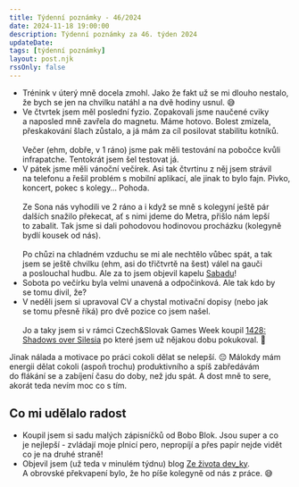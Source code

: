 ```yaml
---
title: Týdenní poznámky - 46/2024
date: 2024-11-18 19:00:00
description: Týdenní poznámky za 46. týden 2024
updateDate:
tags: [týdenní poznámky]
layout: post.njk
rssOnly: false
---
```

- Trénink v úterý mně docela zmohl. Jako že fakt už se mi dlouho nestalo, že bych se jen na chvilku natáhl a na dvě hodiny usnul. 😅
- Ve čtvrtek jsem měl poslední fyzio. Zopakovali jsme naučené cviky a naposled mně zavřela do magnetu. Máme hotovo. Bolest zmizela, přeskakování šlach zůstalo, a já mám za cíl posilovat stabilitu kotníků.<br><br>
Večer (ehm, dobře, v 1 ráno) jsme pak měli testování na pobočce kvůli infrapatche. Tentokrát jsem šel testovat já. 
- V pátek jsme měli vánoční večírek. Asi tak čtvrtinu z něj jsem strávil na telefonu a řešil problém s mobilní aplikací, ale jinak to bylo fajn. Pivko, koncert, pokec s kolegy… Pohoda.<br><br>
Ze Sona nás vyhodili ve 2 ráno a i když se mně s kolegyní ještě pár dalších snažilo překecat, ať s nimi jdeme do Metra, přišlo nám lepší to zabalit. Tak jsme si dali pohodovou hodinovou procházku (kolegyně bydlí kousek od nás).<br><br>
Po chůzi na chladném vzduchu se mi ale nechtělo vůbec spát, a tak jsem se ještě chvilku (ehm, asi do třičtvrtě na šest) válel na gauči a poslouchal hudbu. Ale za to jsem objevil kapelu [Sabadu](https://open.spotify.com/track/2plihDAfGT5w8vCxcXjztO)!
- Sobota po večírku byla velmi unavená a odpočinková. Ale tak kdo by se tomu divil, že?
- V neděli jsem si upravoval CV a chystal motivační dopisy (nebo jak se tomu přesně říká) pro dvě pozice co jsem našel.<br><br>
Jo a taky jsem si v rámci Czech&Slovak Games Week koupil [1428: Shadows over Silesia](https://www.gog.com/en/game/1428_shadows_over_silesia) po které jsem už nějakou dobu pokukoval. 🙂

Jinak nálada a motivace po práci cokoli dělat se nelepší. 😔 Málokdy mám energii dělat cokoli (aspoň trochu) produktivního a spíš zabředávám do flákání se a zabíjení času do doby, než jdu spát. A dost mně to sere, akorát teda nevím moc co s tím.

## Co mi udělalo radost
- Koupil jsem si sadu malých zápisníčků od Bobo Blok. Jsou super a co je nejlepší - zvládají moje plnicí pero, nepropíjí a přes papír nejde vidět co je na druhé straně! 
- Objevil jsem (už teda v minulém týdnu) blog [Ze života dev_ky](https://zivotdevky.cz/). A obrovské překvapení bylo, že ho píše kolegyně od nás z práce. 😅 
